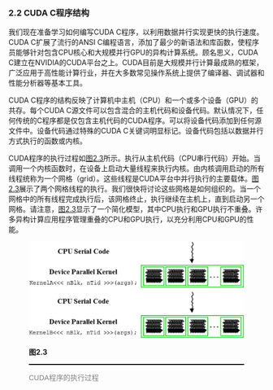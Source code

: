 ### 2.2 CUDA C程序结构

我们现在准备学习如何编写CUDA C程序，以利用数据并行实现更快的执行速度。CUDA C扩展了流行的ANSI C编程语言，添加了最少的新语法和库函数，使程序员能够针对包含CPU核心和大规模并行GPU的异构计算系统。顾名思义，CUDA C建立在NVIDIA的CUDA平台之上。CUDA目前是大规模并行计算最成熟的框架，广泛应用于高性能计算行业，并在大多数常见操作系统上提供了编译器、调试器和性能分析器等基本工具。

CUDA C程序的结构反映了计算机中主机（CPU）和一个或多个设备（GPU）的共存。每个CUDA C源文件可以包含混合的主机代码和设备代码。默认情况下，任何传统的C程序都是仅包含主机代码的CUDA程序。可以将设备代码添加到任何源文件中。设备代码通过特殊的CUDA C关键词明显标记。设备代码包括以数据并行方式执行的函数或内核。

CUDA程序的执行过程如[图2.3](#fig2.3)所示。执行从主机代码（CPU串行代码）开始。当调用一个内核函数时，在设备上启动大量线程来执行内核。由内核调用启动的所有线程统称为一个网格（grid）。这些线程是CUDA平台中并行执行的主要载体。[图2.3](fig2.3)展示了两个网格线程的执行。我们很快将讨论这些网格是如何组织的。当一个网格中的所有线程完成执行后，该网格终止，执行继续在主机上，直到启动另一个网格。请注意，[图2.3](#fig2.3)显示了一个简化模型，其中CPU执行和GPU执行不重叠。许多异构计算应用程序管理重叠的CPU和GPU执行，以充分利用CPU和GPU的性能。

<figure>
    <style>
     hr {
         border: none;
         height: 2px;
         background-color: black;
         margin: 5px auto;
     }
	</style>
    <img id="fig2.3" src="..\pic\chapter2\fig2.3.jpeg">
    <figcaption>
        <p class="no-indent" style="font-weight: bold;">
        图2.3
        </p>
       	<hr style="border: none; height: 2px; background-color: black; margin: 5px auto;">
        <p class="no-indent" style="font-family: 'Arial', 'Helvetica', sans-serif;color: #808080">
            CUDA程序的执行过程
        </p>
    </figcaption>
</figure>
